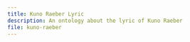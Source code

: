 ```yaml
---
title: Kuno Raeber Lyric
description: An ontology about the lyric of Kuno Raeber
file: kuno-raeber
---
```


